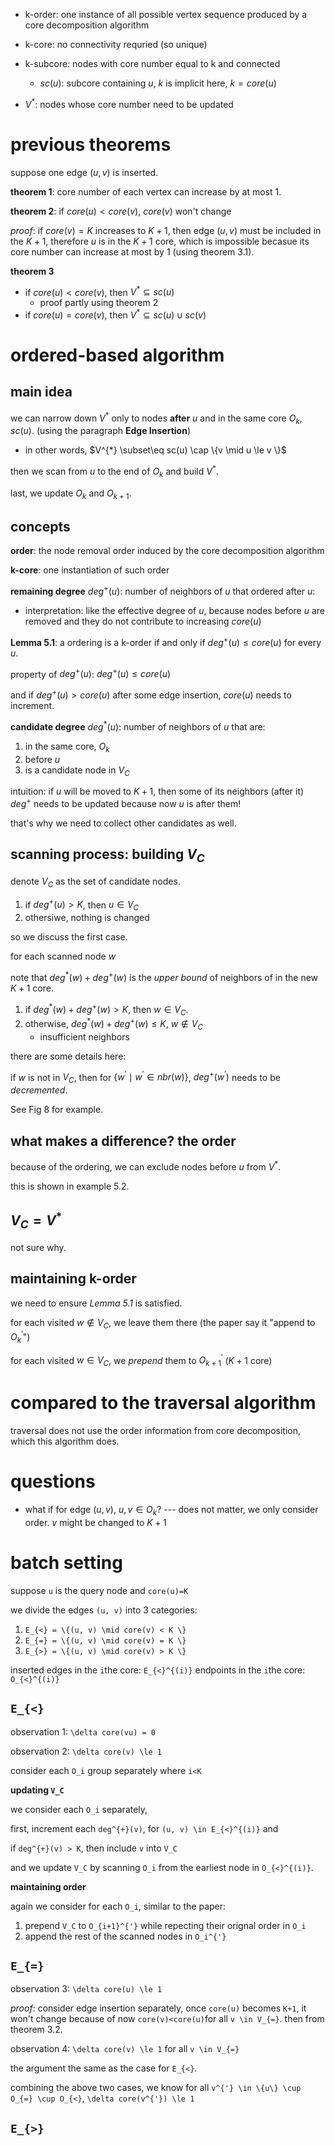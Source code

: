 - k-order: one instance of all possible vertex sequence produced by a core decomposition algorithm


- k-core: no connectivity requried (so unique)
- k-subcore: nodes with core number equal to k and connected
  - $`sc(u)`$: subcore containing $`u`$, $`k`$ is implicit here, $`k=core(u)`$

- $`V^{*}`$: nodes whose core number need to be updated

# previous theorems

suppose one edge $`(u, v)`$ is inserted.

**theorem 1**: core number of each vertex can increase by at most 1. 

**theorem 2**: if $`core(u) < core(v)`$, $`core(v)`$ won't change

*proof*: if $`core(v)=K`$ increases to $`K+1`$, then edge $`(u, v)`$ must be included in the $`K+1`$, therefore $`u`$ is in the $`K+1`$ core, which is impossible becasue its core number can increase at most by 1 (using theorem 3.1). 

**theorem 3**

- if $`core(u) < core(v)`$, then $`V^{*} \subseteq sc(u)`$ 
  - proof partly using theorem 2
- if $`core(u) = core(v)`$, then $`V^{*} \subseteq sc(u) \cup sc(v)`$


# ordered-based algorithm

## main idea

we can narrow down $`V^{*}`$ only to nodes **after** $`u`$ and in the same core $`O_k`$, $`sc(u)`$. 
(using the paragraph **Edge Insertion**)

- in other words, $`V^{*} \subset\eq sc(u) \cap \{v \mid u \le v \}`$

then we scan from $`u`$ to the end of $`O_k`$ and build $`V^{*}`$. 

last, we update $`O_k`$ and $`O_{k+1}`$.

## concepts

**order**: the node removal order induced by the core decomposition algorithm

**k-core**: one instantiation of such order

**remaining degree** $`deg^{+}(u)`$: number of neighbors of $`u`$ that ordered after $`u`$:

- interpretation: like the effective degree of $`u`$, because nodes before $`u`$ are removed and they do not contribute to increasing $`core(u)`$

**Lemma 5.1**: a ordering is a k-order if and only if $`deg^{+}(u) \le core(u)`$ for every $`u`$.

property of $`deg^{+}(u)`$: $`deg^{+}(u) \le core(u)`$

and if $`deg^{+}(u) > core(u)`$ after some edge insertion, $`core(u)`$ needs to increment. 

**candidate degree** $`deg^{*}(u)`$: number of neighbors of $`u`$ that are:

1. in the same core, $`O_k`$
2. before $`u`$
3. is a candidate node in $`V_C`$

intuition: if $`u`$ will be moved to $`K+1`$, then some of its neighbors (after it) $`deg^{+}`$ needs to be updated because now $`u`$ is after them! 

that's why we need to collect other candidates as well. 

## scanning process: building $`V_C`$

denote $`V_C`$ as the set of candidate nodes.

1. if $`deg^{+}(u)>K`$, then $`u \in V_C`$
2. othersiwe, nothing is changed

so we discuss the first case.

for each scanned node $`w`$

note that $`deg^{*}(w) + deg^{+}(w)`$ is the *upper bound* of neighbors of in the new $`K+1`$ core. 

1. if $`deg^{*}(w) + deg^{+}(w) > K`$, then $`w \in V_C`$.
2. otherwise, $`deg^{*}(w) + deg^{+}(w) \le K`$, $`w \not\in V_C`$
   - insufficient neighbors

there are some details here:

if $`w`$ is not in $`V_C`$, then for $`\{w^{'} \mid w^{'} \in nbr(w) \}`$, $`deg^{+}(w^{'})`$ needs to be *decremented*. 

See Fig 8 for example. 

## what makes a difference? the order

because of the ordering, we can exclude nodes before $`u`$ from $`V^{*}`$. 

this is shown in example 5.2. 

## $`V_C = V^{*}`$

not sure why. 

## maintaining k-order

we need to ensure *Lemma 5.1* is satisfied. 

for each visited $`w \not\in V_C`$, we leave them there (the paper say it "append to $`O_k^{'}`$")

for each visited $`w \in V_C`$, we *prepend* them to $`O_{k+1}^{'}`$ ($`K+1`$ core)

# compared to the traversal algorithm

traversal does not use the order information from core decomposition, which this algorithm does. 

# questions

- what if for edge $`(u, v)`$, $`u, v \in O_k`$? --- does not matter, we only consider order. $`v`$ might be changed to $`K+1`$


# batch setting

suppose `u` is the query node and `core(u)=K`

we divide the edges `(u, v)` into 3 categories:

1. `E_{<} = \{(u, v) \mid core(v) < K \}`
2. `E_{=} = \{(u, v) \mid core(v) = K \}`
3. `E_{>} = \{(u, v) \mid core(v) > K \}`

inserted edges in the `i`the core: `E_{<}^{(i)}`
endpoints in the `i`the core: `O_{<}^{(i)}`

## `E_{<}`

observation 1: `\delta core(vu) = 0`

observation 2: `\delta core(v) \le 1`

consider each `O_i` group separately where `i<K`

**updating `V_C`** 

we consider each `O_i` separately, 

first, increment each `deg^{+}(v)`, for `(u, v) \in E_{<}^{(i)}` and 

if `deg^{+}(v) > K`, then include `v` into `V_C`

and we update `V_C` by scanning `O_i` from the earliest node in `O_{<}^{(i)}`. 

**maintaining order**

again we consider for each `O_i`, similar to the paper:

1. prepend `V_C` to `O_{i+1}^{'}` while repecting their orignal order in `O_i`
2. append the rest of the scanned nodes in `O_i^{'}`


## `E_{=}`

observation 3: `\delta core(u) \le 1`

*proof*: consider edge insertion separately,
once `core(u)` becomes `K+1`, it won't change because of now `core(v)<core(u)`for all `v \in V_{=}`. then from theorem 3.2.

observation 4: `\delta core(v) \le 1` for all `v \in V_{=}`

the argument the same as the case for `E_{<}`.

combining the above two cases, we know for all `v^{'} \in \{u\} \cup O_{=} \cup O_{<}`, `\delta core(v^{'}) \le 1`

## `E_{>}`

